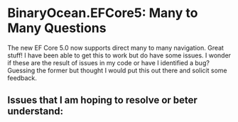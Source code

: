 # BinaryOcean.EFCore5: Many to Many Questions

The new EF Core 5.0 now supports direct many to many navigation. Great stuff! I have been able to get this to work but do have some issues. I wonder if these are the result of issues in my code or have I identified a bug? Guessing the former but thought I would put this out there and solicit some feedback.

## Issues that I am hoping to resolve or beter understand:


